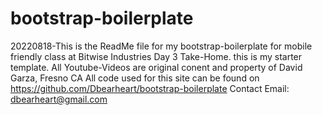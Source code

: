 # bootstrap-boilerplate
20220818-This is the ReadMe file for my bootstrap-boilerplate for mobile friendly class at Bitwise Industries Day 3 Take-Home. this is my starter template. All Youtube-Videos are original conent and property of David Garza, Fresno CA All code used for this site can be found on https://github.com/Dbearheart/bootstrap-boilerplate Contact Email: dbearheart@gmail.com